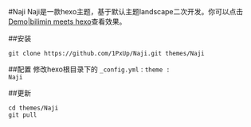 #Naji
Naji是一款hexo主题，基于默认主题landscape二次开发。你可以点击[Demo|bilimin meets hexo](wwww.bilimin.ga)查看效果。

##安装
```
git clone https://github.com/1PxUp/Naji.git themes/Naji
```

##配置 
修改hexo根目录下的 <code>_config.yml</code> : <code>theme : Naji</code>

##更新
```
cd themes/Naji
git pull
```


